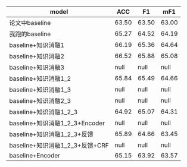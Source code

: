|model|ACC|F1|mF1|
|----|----|----|----|
|论文中baseline|63.50|63.50|63.00|
|我跑的baseline|65.27|64.52|64.19|
|baseline+知识消融1|66.19|65.36|64.64|
|baseline+知识消融2|66.52|65.88|65.08|
|baseline+知识消融3|null|null|null|
|baseline+知识消融1_2|65.84|65.49|64.66|
|baseline+知识消融1_3|null|null|null|
|baseline+知识消融2_3|null|null|null|
|baseline+知识消融1_2_3|64.92|65.07|64.31|
|baseline+知识消融1_2_3+Encoder|null|null|null|
|baseline+知识消融1_2_3+反馈|65.89|64.66|63.45|
|baseline+知识消融1_2_3+反馈+CRF|null|null|null|
|baseline+Encoder|65.15|63.92|63.57|
